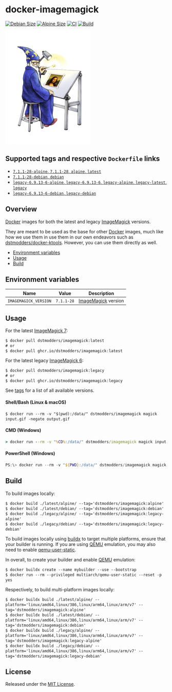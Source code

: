# docker-imagemagick

[![Debian Size]](https://hub.docker.com/r/dstmodders/imagemagick)
[![Alpine Size]](https://hub.docker.com/r/dstmodders/imagemagick)
[![CI]](https://github.com/dstmodders/docker-imagemagick/actions/workflows/ci.yml)
[![Build]](https://github.com/dstmodders/docker-imagemagick/actions/workflows/build.yml)

![ImageMagick Logo](./logo.png)

## Supported tags and respective `Dockerfile` links

- [`7.1.1-28-alpine`, `7.1.1-28`, `alpine`, `latest`](https://github.com/dstmodders/docker-imagemagick/blob/a0924f6ecdb7ecfbf4d3cb111f655169655da212/latest/alpine/Dockerfile)
- [`7.1.1-28-debian`, `debian`](https://github.com/dstmodders/docker-imagemagick/blob/a0924f6ecdb7ecfbf4d3cb111f655169655da212/latest/debian/Dockerfile)
- [`legacy-6.9.13-6-alpine`, `legacy-6.9.13-6`, `legacy-alpine`, `legacy-latest`, `legacy`](https://github.com/dstmodders/docker-imagemagick/blob/a0924f6ecdb7ecfbf4d3cb111f655169655da212/legacy/alpine/Dockerfile)
- [`legacy-6.9.13-6-debian`, `legacy-debian`](https://github.com/dstmodders/docker-imagemagick/blob/a0924f6ecdb7ecfbf4d3cb111f655169655da212/legacy/debian/Dockerfile)

## Overview

[Docker] images for both the latest and legacy [ImageMagick] versions.

They are meant to be used as the base for other [Docker] images, much like how
we use them in use them in our own endeavors such as [dstmodders/docker-ktools].
However, you can use them directly as well.

- [Environment variables](#environment-variables)
- [Usage](#usage)
- [Build](#build)

## Environment variables

| Name                  | Value      | Description           |
| --------------------- | ---------- | --------------------- |
| `IMAGEMAGICK_VERSION` | `7.1.1-28` | [ImageMagick] version |

## Usage

For the latest [ImageMagick 7]:

```shell
$ docker pull dstmodders/imagemagick:latest
# or
$ docker pull ghcr.io/dstmodders/imagemagick:latest
```

For the latest legacy [ImageMagick 6]:

```shell
$ docker pull dstmodders/imagemagick:legacy
# or
$ docker pull ghcr.io/dstmodders/imagemagick:legacy
```

See [tags] for a list of all available versions.

#### Shell/Bash (Linux & macOS)

```shell
$ docker run --rm -v "$(pwd):/data/" dstmodders/imagemagick magick input.gif -negate output.gif
```

#### CMD (Windows)

```cmd
> docker run --rm -v "%CD%:/data/" dstmodders/imagemagick magick input.gif -negate output.gif
```

#### PowerShell (Windows)

```powershell
PS:\> docker run --rm -v "${PWD}:/data/" dstmodders/imagemagick magick input.gif -negate output.gif
```

## Build

To build images locally:

```shell
$ docker build ./latest/alpine/ --tag='dstmodders/imagemagick:alpine'
$ docker build ./latest/debian/ --tag='dstmodders/imagemagick:debian'
$ docker build ./legacy/alpine/ --tag='dstmodders/imagemagick:legacy-alpine'
$ docker build ./legacy/debian/ --tag='dstmodders/imagemagick:legacy-debian'
```

To build images locally using [buildx] to target multiple platforms, ensure that
your builder is running. If you are using [QEMU] emulation, you may also need to
enable [qemu-user-static].

In overall, to create your builder and enable [QEMU] emulation:

```shell
$ docker buildx create --name mybuilder --use --bootstrap
$ docker run --rm --privileged multiarch/qemu-user-static --reset -p yes
```

Respectively, to build multi-platform images locally:

```shell
$ docker buildx build ./latest/alpine/ --platform='linux/amd64,linux/386,linux/arm64,linux/arm/v7' --tag='dstmodders/imagemagick:alpine'
$ docker buildx build ./latest/debian/ --platform='linux/amd64,linux/386,linux/arm64,linux/arm/v7' --tag='dstmodders/imagemagick:debian'
$ docker buildx build ./legacy/alpine/ --platform='linux/amd64,linux/386,linux/arm64,linux/arm/v7' --tag='dstmodders/imagemagick:legacy-alpine'
$ docker buildx build ./legacy/debian/ --platform='linux/amd64,linux/386,linux/arm64,linux/arm/v7' --tag='dstmodders/imagemagick:legacy-debian'
```

## License

Released under the [MIT License](https://opensource.org/licenses/MIT).

[alpine size]: https://img.shields.io/docker/image-size/dstmodders/imagemagick/alpine?label=alpine%20size&logo=docker
[build]: https://img.shields.io/github/actions/workflow/status/dstmodders/docker-imagemagick/build.yml?branch=main&label=build&logo=github
[buildx]: https://github.com/docker/buildx
[ci]: https://img.shields.io/github/actions/workflow/status/dstmodders/docker-imagemagick/ci.yml?branch=main&label=ci&logo=github
[debian size]: https://img.shields.io/docker/image-size/dstmodders/imagemagick/debian?label=debian%20size&logo=docker
[docker]: https://www.docker.com/
[dstmodders/docker-ktools]: https://github.com/dstmodders/docker-ktools
[imagemagick 6]: https://imagemagick.org/
[imagemagick 7]: https://legacy.imagemagick.org/
[imagemagick]: https://imagemagick.org/
[qemu-user-static]: https://github.com/multiarch/qemu-user-static
[qemu]: https://www.qemu.org/
[tags]: https://hub.docker.com/r/dstmodders/imagemagick/tags
